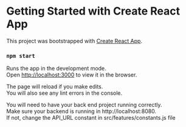 # Getting Started with Create React App

This project was bootstrapped with [Create React App](https://github.com/facebook/create-react-app).


### `npm start`

Runs the app in the development mode.\
Open [http://localhost:3000](http://localhost:3000) to view it in the browser.

The page will reload if you make edits.\
You will also see any lint errors in the console.

You will need to have your back end project running correctly. \
Make sure your backend is running in http://localhost:8080. \
If not, change the API_URL constant in 
src/features/constants.js file